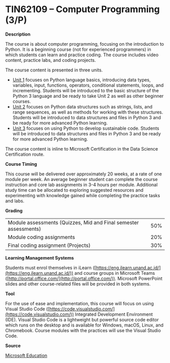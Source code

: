 # TIN62109 – Computer Programming (3/P)

**Description**

The course is about computer programming, focusing on the introduction to Python. It is a beginning course (not for experienced programmers) in which students can learn and practice coding.  The course includes video content, practice labs, and coding projects.

The course content is presented in three units.

* [Unit 1](https://github.com/Universitas-Andalas/TIN62109-Computer-Programming/blob/main/Unit%201%20Practice%20Files/readme.md) focuses on Python language basics, introducing data types, variables, input, functions, operators, conditional statements, loops, and incrementing. Students will be introduced to the basic structure of the Python 3 language and be ready to take Unit 2 as well as other beginner courses.
* [Unit 2](https://github.com/Universitas-Andalas/TIN62109-Computer-Programming/blob/main/Unit%202%20Practice%20Files/readme.md) focuses on Python data structures such as strings, lists, and range sequences, as well as methods for working with these structures. Students will be introduced to data structures and files in Python 3 and be ready for more advanced Python learning.
* [Unit 3](https://github.com/Universitas-Andalas/TIN62109-Computer-Programming/blob/main/Unit%203%20Practice%20Files/readme.md) focuses on using Python to develop sustainable code. Students will be introduced to data structures and files in Python 3 and be ready for more advanced Python learning.

The course content is inline to Microsoft Certification in the Data Science Certification route.

**Course Timing**

This course will be delivered over approximately 20 weeks, at a rate of one module per week. An average beginner student can complete the course instruction and core lab assignments in 3-4 hours per module. Additional study time can be allocated to exploring suggested resources and experimenting with knowledge gained while completing the practice tasks and labs.

**Grading**

|     |     |
| --- | --- |
| Module assessments (Quizzes, Mid and Final semester assessments) | 50% |
| Module coding assignments | 20% |
| Final coding assignment (Projects) | 30% |

**Learning Management Systems**

Students must enrol themselves in iLearn ([https://eng.ilearn.unand.ac.id/](https://eng.ilearn.unand.ac.id/)) and course groups in Microsoft Teams ([http://portal.office.com/](http://portal.office.com/)). Microsoft PowerPoint slides and other course-related files will be provided in both systems.

**Tool**

For the use of ease and implementation, this course will focus on using Visual Studio Code ([https://code.visualstudio.com/](https://code.visualstudio.com/)) Integrated Development Environment (IDE). Visual Studio Code is a lightweight but powerful source code editor which runs on the desktop and is available for Windows, macOS, Linux, and Chromebook. Course modules with the practices will use the Visual Studio Code.

**Source**

[Microsoft Education](https://education.microsoft.com/)

  

